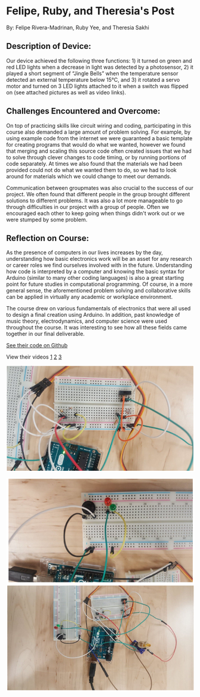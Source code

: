 # Felipe, Ruby, and Theresia's Post
By: Felipe Rivera-Madrinan, Ruby Yee, and Theresia Sakhi

## Description of Device:
Our device achieved the following three functions: 1) it turned on green and red LED lights when a decrease in light was detected by a photosensor, 2) it played a short segment of “Jingle Bells” when the temperature sensor detected an external temperature below 15°C, and 3) it rotated a servo motor and turned on 3 LED lights attached to it when a switch was flipped on (see attached pictures as well as video links). 

## Challenges Encountered and Overcome:
On top of practicing skills like circuit wiring and coding, participating in this course also demanded a large amount of problem solving. For example, by using example code from the internet we were guaranteed a basic template for creating programs that would do what we wanted, however we found that merging and scaling this source code often created issues that we had to solve through clever changes to code timing, or by running portions of code separately. At times we also found that the materials we had been provided could not do what we wanted them to do, so we had to look around for materials which we could change to meet our demands. 

Communication between groupmates was also crucial to the success of our project. We often found that different people in the group brought different solutions to different problems. It was also a lot more manageable to go through difficulties in our project with a group of people. Often we encouraged each other to keep going when things didn't work out or we were stumped by some problem. 

## Reflection on Course:
As the presence of computers in our lives increases by the day, understanding how basic electronics work will be an asset for any research or career roles we find ourselves involved with in the future. Understanding how code is interpreted by a computer and knowing the basic syntax for Arduino (similar to many other coding languages) is also a great starting point for future studies in computational programming. Of course, in a more general sense, the aforementioned problem solving and collaborative skills can be applied in virtually any academic or workplace environment. 

The course drew on various fundamentals of electronics that were all used to design a final creation using Arduino. In addition, past knowledge of music theory, electrodynamics, and computer science were used throughout the course. It was interesting to see how all these fields came together in our final deliverable.


[See their code on Github](https://github.com/3IE1/ERU1-2018/tree/master/Submissions/Felipe_Ruby_Theresia)

View their videos [1](https://youtu.be/Vm2nYG9tF1w) [2](https://youtu.be/3b-2OMuYfe8) [3](https://youtu.be/eGLkwydsdiY)

[![Felipe, Ruby, and Theresia's device](https://github.com/3IE1/ERU1-2018/blob/master/Submissions/Felipe_Ruby_Theresia/Image1.png?raw=true)](https://github.com/3IE1/ERU1-2018/blob/master/Submissions/Felipe_Ruby_Theresia/Image1.png?raw=true)

[![Felipe, Ruby, and Theresia's device](https://github.com/3IE1/ERU1-2018/blob/master/Submissions/Felipe_Ruby_Theresia/Image2.png?raw=true)](https://github.com/3IE1/ERU1-2018/blob/master/Submissions/Felipe_Ruby_Theresia/Image2.png?raw=true)
